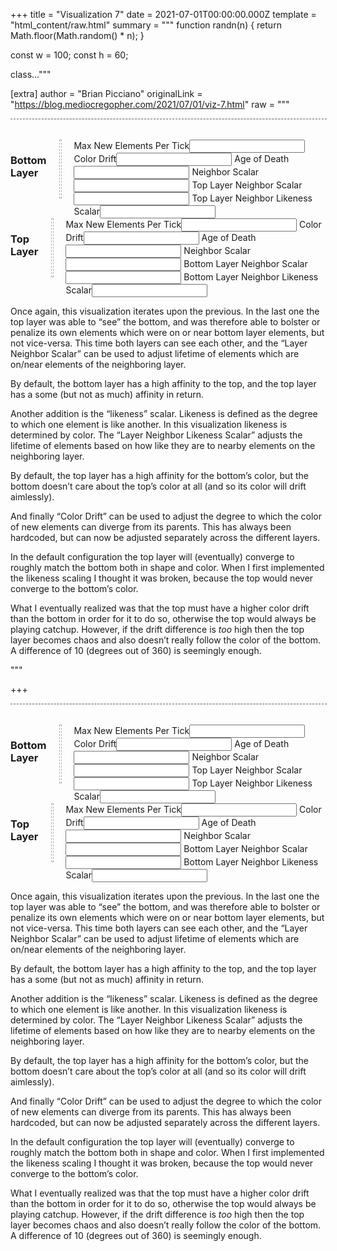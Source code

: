 
+++
title = "Visualization 7"
date = 2021-07-01T00:00:00.000Z
template = "html_content/raw.html"
summary = """
function randn(n) {
    return Math.floor(Math.random() * n);
}

const w = 100;
const h = 60;

class..."""

[extra]
author = "Brian Picciano"
originalLink = "https://blog.mediocregopher.com/2021/07/01/viz-7.html"
raw = """
<script type="text/javascript">

function randn(n) {
    return Math.floor(Math.random() * n);
}

const w = 100;
const h = 60;

class Canvas {
  constructor(canvasDOM) {
    this.dom = canvasDOM;
    this.ctx = canvasDOM.getContext("2d");

    // expand canvas element's width to match parent.
    this.dom.width = this.dom.parentElement.offsetWidth;

    // rectSize must be an even number or the pixels don't display nicely.
    this.rectSize = Math.floor(this.dom.width / w /2) * 2;

    this.dom.width = w * this.rectSize;
    this.dom.height = h * this.rectSize;
  }

  rectSize() {
    return Math.floor(this.dom.width / w);
  }
}

class UniverseState {
  constructor(layers) {
    this.tick = 0;
    this.layers = layers;
  }

  neighboringLayers(layerIndex) {
    const prevIndex = layerIndex-1;
    const prev = prevIndex < 0 ? null : this.layers[prevIndex];

    const nextIndex = layerIndex+1;
    const next = nextIndex >= this.layers.length ? null : this.layers[nextIndex];

    return [prev, next];
  }
}

const defaultKnobs = {
  maxNewElsPerTick: 10,
  ageOfDeath: 30,
  drift: 30,
  neighborScalar: 0,
  prevLayerScalar: 0,
  prevLayerLikenessScalar: 0,
  nextLayerScalar: 0,
  nextLayerLikenessScalar: 0,
  chaos: 0,
};

class Layer {
  constructor(className, newEl, knobs = {}) {
    this.className = className;
    this.els = {};
    this.diff = {};
    this.newEl = newEl;
    this.knobs = { ...defaultKnobs, ...knobs };
  }

  _normCoord(coord) {
    if (typeof coord !== 'string') coord = JSON.stringify(coord);
    return coord;
  }

  get(coord) {
    return this.els[this._normCoord(coord)];
  }

  getAll() {
    return Object.values(this.els);
  }

  set(coord, el) {
    this.diff[this._normCoord(coord)] = {action: "set", coord: coord, ...el};
  }

  unset(coord) {
    this.diff[this._normCoord(coord)] = {action: "unset"};
  }

  applyDiff() {
    for (const coordStr in this.diff) {
      const el = this.diff[coordStr];
      delete this.diff[coordStr];

      if (el.action == "set") {
        delete el.action;
        this.els[coordStr] = el;
      } else {
        delete this.els[coordStr];
      }
    }
  }

  update(state, thisLayerIndex) {
    // Apply diff from previous update first. The diff can't be applied last
    // because it needs to be present during the draw phase.
    this.applyDiff();

    const allEls = this.getAll().sort(() => Math.random() - 0.5);

    if (allEls.length == 0) {
      const newEl = this.newEl(this, [])
      newEl.tick = state.tick;
      this.set([w/2, h/2], newEl);
      return;
    }

    let newEls = 0;
    for (const el of allEls) {
      const nCoord = randEmptyNeighboringCoord(this, el.coord);
      if (!nCoord) continue; // el has no empty neighboring spots

      const newEl = this.newEl(this, neighboringElsOf(this, nCoord))
      newEl.tick = state.tick;
      this.set(nCoord, newEl);

      newEls++;
      if (newEls >= this.knobs.maxNewElsPerTick) break;
    }

    const calcLayerBonus = (el, layer, scalar, likenessScalar) => {
        if (!layer) return 0;
        const nEls = neighboringElsOf(layer, el.coord, true)

        const likeness = nEls.reduce((likeness, nEl) => {
            const diff = Math.abs(nEl.c - el.c);
            return likeness + Math.max(diff, Math.abs(1 - diff));
        }, 0);

        return (nEls.length * scalar) + (likeness * likenessScalar);
    };

    const [prevLayer, nextLayer] = state.neighboringLayers(thisLayerIndex);

    for (const el of allEls) {
      const age = state.tick - el.tick;
      const neighborBonus = neighboringElsOf(this, el.coord).length * this.knobs.neighborScalar;
      const prevLayerBonus = calcLayerBonus(el, prevLayer, this.knobs.prevLayerScalar, this.knobs.prevLayerLikenessScalar);
      const nextLayerBonus = calcLayerBonus(el, nextLayer, this.knobs.nextLayerScalar, this.knobs.nextLayerLikenessScalar);
      const chaos = (this.chaos > 0) ? randn(this.knobs.chaos) : 0;

      if (age - neighborBonus - prevLayerBonus - nextLayerBonus + chaos >= this.knobs.ageOfDeath) {
        this.unset(el.coord);
      }
    }
  }

  draw(canvas) {
    for (const coordStr in this.diff) {
      const el = this.diff[coordStr];
      const coord = JSON.parse(coordStr);

      if (el.action == "set") {
        canvas.ctx.fillStyle = `hsl(${el.h}, ${el.s}, ${el.l})`;
        canvas.ctx.fillRect(
          coord[0]*canvas.rectSize, coord[1]*canvas.rectSize,
          canvas.rectSize, canvas.rectSize,
        );

      } else {
        canvas.ctx.clearRect(
          coord[0]*canvas.rectSize, coord[1]*canvas.rectSize,
          canvas.rectSize, canvas.rectSize,
        );
      }
    }
  }
}

const neighbors = [
    [-1, -1],   [0, -1],   [1, -1],
    [-1, 0], /* [0, 0], */ [1, 0],
    [-1, 1],    [0, 1],    [1, 1],
];

function neighborsOf(coord) {
  return neighbors.map((n) => {
    let nX = coord[0]+n[0];
    let nY = coord[1]+n[1];
    nX = (nX + w) % w;
    nY = (nY + h) % h;
    return [nX, nY];
  });
}

function randEmptyNeighboringCoord(layer, coord) {
  const neighbors = neighborsOf(coord).sort(() => Math.random() - 0.5);
  for (const nCoord of neighbors) {
    if (!layer.get(nCoord)) return nCoord;
  }
  return null;
}

function neighboringElsOf(layer, coord, includeCoord = false) {
  const neighboringEls = [];

  const neighboringCoords = neighborsOf(coord);
  if (includeCoord) neighboringCoords.push(coord);

  for (const nCoord of neighboringCoords) {
    const el = layer.get(nCoord);
    if (el) neighboringEls.push(el);
  }
  return neighboringEls;
}

function newEl(h, l) {
  return {
    h: h,
    s: "100%",
    l: l,
    c: h / 360, // c is used to compare the element to others
  };
}

function mkNewEl(l) {
  return (layer, nEls) => {
    const s = "100%";
    if (nEls.length == 0) {
      const h = randn(360);
      return newEl(h, l);
    }

    // for each h (which can be considered as degrees around a circle) break the
    // h down into x and y vectors, and add those up separately. Then find the
    // angle between those two resulting vectors, and that's the "average" h
    // value.
    let x = 0;
    let y = 0;
    nEls.forEach((el) => {
      const hRad = el.h * Math.PI / 180;
      x += Math.cos(hRad);
      y += Math.sin(hRad);
    });

    let h = Math.atan2(y, x);
    h = h / Math.PI * 180;

    // apply some random drift, normalize
    h += (Math.random() * layer.knobs.drift * 2) - layer.knobs.drift;
    h = (h + 360) % 360;

    return newEl(h, l);
  }
}

class Universe {
  constructor(canvasesByClass, layers) {
    this.canvasesByClass = canvasesByClass;
    this.state = new UniverseState(layers);
  }

  update() {
    this.state.tick++;
    let prevLayer;
    this.state.layers.forEach((layer, i) => {
        layer.update(this.state, i);
        prevLayer = layer;
    });
  }

  draw() {
    this.state.layers.forEach((layer) => {
      if (!this.canvasesByClass[layer.className]) return;
      this.canvasesByClass[layer.className].forEach((canvas) => {
        layer.draw(canvas);
      });
    });
  }
}

</script>

<style>

.canvasContainer {
  display: grid;
  margin-bottom: 2rem;
  text-align: center;
}

canvas {
  border: 1px dashed #AAA;
  width: 100%;
  grid-area: 1/1/2/2;
}

</style>

<div class="canvasContainer">
  <canvas class="layer1"></canvas>
  <canvas class="layer2"></canvas>
</div>

<div class="row">

  <div class="columns six">
    <h3>Bottom Layer</h3>
    <div class="canvasContainer"><canvas class="layer1"></canvas></div>
    <div class="layer1 layerParams">
        <label>Max New Elements Per Tick</label><input type="text" param="maxNewElsPerTick" />
        <label>Color Drift</label><input type="text" param="drift" />
        <label>Age of Death</label><input type="text" param="ageOfDeath" />
        <label>Neighbor Scalar</label><input type="text" param="neighborScalar" />
        <label>Top Layer Neighbor Scalar</label><input type="text" param="nextLayerScalar" />
        <label>Top Layer Neighbor Likeness Scalar</label><input type="text" param="nextLayerLikenessScalar" />
    </div>
  </div>

  <div class="columns six">
    <h3>Top Layer</h3>
    <div class="canvasContainer"><canvas class="layer2"></canvas></div>
    <div class="layer2 layerParams">
        <label>Max New Elements Per Tick</label><input type="text" param="maxNewElsPerTick" />
        <label>Color Drift</label><input type="text" param="drift" />
        <label>Age of Death</label><input type="text" param="ageOfDeath" />
        <label>Neighbor Scalar</label><input type="text" param="neighborScalar" />
        <label>Bottom Layer Neighbor Scalar</label><input type="text" param="prevLayerScalar" />
        <label>Bottom Layer Neighbor Likeness Scalar</label><input type="text" param="prevLayerLikenessScalar" />
    </div>
  </div>

</div>

<p>Once again, this visualization iterates upon the previous. In the last one the
top layer was able to “see” the bottom, and was therefore able to bolster or
penalize its own elements which were on or near bottom layer elements, but not
vice-versa. This time both layers can see each other, and the “Layer Neighbor
Scalar” can be used to adjust lifetime of elements which are on/near elements of
the neighboring layer.</p>

<p>By default, the bottom layer has a high affinity to the top, and the top layer
has a some (but not as much) affinity in return.</p>

<p>Another addition is the “likeness” scalar. Likeness is defined as the degree to
which one element is like another. In this visualization likeness is determined
by color. The “Layer Neighbor Likeness Scalar” adjusts the lifetime of elements
based on how like they are to nearby elements on the neighboring layer.</p>

<p>By default, the top layer has a high affinity for the bottom’s color, but the
bottom doesn’t care about the top’s color at all (and so its color will drift
aimlessly).</p>

<p>And finally “Color Drift” can be used to adjust the degree to which the color of
new elements can diverge from its parents. This has always been hardcoded, but
can now be adjusted separately across the different layers.</p>

<p>In the default configuration the top layer will (eventually) converge to roughly
match the bottom both in shape and color. When I first implemented the likeness
scaling I thought it was broken, because the top would never converge to the
bottom’s color.</p>

<p>What I eventually realized was that the top must have a higher color drift than
the bottom in order for it to do so, otherwise the top would always be playing
catchup. However, if the drift difference is <em>too</em> high then the top layer
becomes chaos and also doesn’t really follow the color of the bottom. A
difference of 10 (degrees out of 360) is seemingly enough.</p>

<script>

const canvasesByClass = {};
[...document.getElementsByTagName("canvas")].forEach((canvasDOM) => {

  const canvas = new Canvas(canvasDOM);
  canvasDOM.classList.forEach((name) => {
    if (!canvasesByClass[name]) canvasesByClass[name] = [];
    canvasesByClass[name].push(canvas);
  })
});

const layers = [

  new Layer("layer1", mkNewEl("90%"), {
    maxNewElsPerTick: 2,
    ageOfDeath: 30,
    drift: 40,
    neighborScalar: 50,
    nextLayerScalar: 20,
  }),

  new Layer("layer2", mkNewEl("50%", ), {
    maxNewElsPerTick: 15,
    ageOfDeath: 1,
    drift: 50,
    neighborScalar: 5,
    prevLayerScalar: 5,
    prevLayerLikenessScalar: 20,
  }),

];

for (const layer of layers) {
    document.querySelectorAll(`.${layer.className}.layerParams > input`).forEach((input) => {
        const param = input.getAttribute("param");

        // pre-fill input values
        input.value = layer.knobs[param];

        input.onchange = () => {
            console.log(`setting ${layer.className}.${param} to ${input.value}`);
            layer.knobs[param] = input.value;
        };
    });
}

const universe = new Universe(canvasesByClass, layers);

const requestAnimationFrame =
  window.requestAnimationFrame ||
  window.mozRequestAnimationFrame ||
  window.webkitRequestAnimationFrame ||
  window.msRequestAnimationFrame;

function doTick() {
  universe.update();
  universe.draw();
  requestAnimationFrame(doTick);
}

doTick();

</script>"""

+++
<script type="text/javascript">

function randn(n) {
    return Math.floor(Math.random() * n);
}

const w = 100;
const h = 60;

class Canvas {
  constructor(canvasDOM) {
    this.dom = canvasDOM;
    this.ctx = canvasDOM.getContext("2d");

    // expand canvas element's width to match parent.
    this.dom.width = this.dom.parentElement.offsetWidth;

    // rectSize must be an even number or the pixels don't display nicely.
    this.rectSize = Math.floor(this.dom.width / w /2) * 2;

    this.dom.width = w * this.rectSize;
    this.dom.height = h * this.rectSize;
  }

  rectSize() {
    return Math.floor(this.dom.width / w);
  }
}

class UniverseState {
  constructor(layers) {
    this.tick = 0;
    this.layers = layers;
  }

  neighboringLayers(layerIndex) {
    const prevIndex = layerIndex-1;
    const prev = prevIndex < 0 ? null : this.layers[prevIndex];

    const nextIndex = layerIndex+1;
    const next = nextIndex >= this.layers.length ? null : this.layers[nextIndex];

    return [prev, next];
  }
}

const defaultKnobs = {
  maxNewElsPerTick: 10,
  ageOfDeath: 30,
  drift: 30,
  neighborScalar: 0,
  prevLayerScalar: 0,
  prevLayerLikenessScalar: 0,
  nextLayerScalar: 0,
  nextLayerLikenessScalar: 0,
  chaos: 0,
};

class Layer {
  constructor(className, newEl, knobs = {}) {
    this.className = className;
    this.els = {};
    this.diff = {};
    this.newEl = newEl;
    this.knobs = { ...defaultKnobs, ...knobs };
  }

  _normCoord(coord) {
    if (typeof coord !== 'string') coord = JSON.stringify(coord);
    return coord;
  }

  get(coord) {
    return this.els[this._normCoord(coord)];
  }

  getAll() {
    return Object.values(this.els);
  }

  set(coord, el) {
    this.diff[this._normCoord(coord)] = {action: "set", coord: coord, ...el};
  }

  unset(coord) {
    this.diff[this._normCoord(coord)] = {action: "unset"};
  }

  applyDiff() {
    for (const coordStr in this.diff) {
      const el = this.diff[coordStr];
      delete this.diff[coordStr];

      if (el.action == "set") {
        delete el.action;
        this.els[coordStr] = el;
      } else {
        delete this.els[coordStr];
      }
    }
  }

  update(state, thisLayerIndex) {
    // Apply diff from previous update first. The diff can't be applied last
    // because it needs to be present during the draw phase.
    this.applyDiff();

    const allEls = this.getAll().sort(() => Math.random() - 0.5);

    if (allEls.length == 0) {
      const newEl = this.newEl(this, [])
      newEl.tick = state.tick;
      this.set([w/2, h/2], newEl);
      return;
    }

    let newEls = 0;
    for (const el of allEls) {
      const nCoord = randEmptyNeighboringCoord(this, el.coord);
      if (!nCoord) continue; // el has no empty neighboring spots

      const newEl = this.newEl(this, neighboringElsOf(this, nCoord))
      newEl.tick = state.tick;
      this.set(nCoord, newEl);

      newEls++;
      if (newEls >= this.knobs.maxNewElsPerTick) break;
    }

    const calcLayerBonus = (el, layer, scalar, likenessScalar) => {
        if (!layer) return 0;
        const nEls = neighboringElsOf(layer, el.coord, true)

        const likeness = nEls.reduce((likeness, nEl) => {
            const diff = Math.abs(nEl.c - el.c);
            return likeness + Math.max(diff, Math.abs(1 - diff));
        }, 0);

        return (nEls.length * scalar) + (likeness * likenessScalar);
    };

    const [prevLayer, nextLayer] = state.neighboringLayers(thisLayerIndex);

    for (const el of allEls) {
      const age = state.tick - el.tick;
      const neighborBonus = neighboringElsOf(this, el.coord).length * this.knobs.neighborScalar;
      const prevLayerBonus = calcLayerBonus(el, prevLayer, this.knobs.prevLayerScalar, this.knobs.prevLayerLikenessScalar);
      const nextLayerBonus = calcLayerBonus(el, nextLayer, this.knobs.nextLayerScalar, this.knobs.nextLayerLikenessScalar);
      const chaos = (this.chaos > 0) ? randn(this.knobs.chaos) : 0;

      if (age - neighborBonus - prevLayerBonus - nextLayerBonus + chaos >= this.knobs.ageOfDeath) {
        this.unset(el.coord);
      }
    }
  }

  draw(canvas) {
    for (const coordStr in this.diff) {
      const el = this.diff[coordStr];
      const coord = JSON.parse(coordStr);

      if (el.action == "set") {
        canvas.ctx.fillStyle = `hsl(${el.h}, ${el.s}, ${el.l})`;
        canvas.ctx.fillRect(
          coord[0]*canvas.rectSize, coord[1]*canvas.rectSize,
          canvas.rectSize, canvas.rectSize,
        );

      } else {
        canvas.ctx.clearRect(
          coord[0]*canvas.rectSize, coord[1]*canvas.rectSize,
          canvas.rectSize, canvas.rectSize,
        );
      }
    }
  }
}

const neighbors = [
    [-1, -1],   [0, -1],   [1, -1],
    [-1, 0], /* [0, 0], */ [1, 0],
    [-1, 1],    [0, 1],    [1, 1],
];

function neighborsOf(coord) {
  return neighbors.map((n) => {
    let nX = coord[0]+n[0];
    let nY = coord[1]+n[1];
    nX = (nX + w) % w;
    nY = (nY + h) % h;
    return [nX, nY];
  });
}

function randEmptyNeighboringCoord(layer, coord) {
  const neighbors = neighborsOf(coord).sort(() => Math.random() - 0.5);
  for (const nCoord of neighbors) {
    if (!layer.get(nCoord)) return nCoord;
  }
  return null;
}

function neighboringElsOf(layer, coord, includeCoord = false) {
  const neighboringEls = [];

  const neighboringCoords = neighborsOf(coord);
  if (includeCoord) neighboringCoords.push(coord);

  for (const nCoord of neighboringCoords) {
    const el = layer.get(nCoord);
    if (el) neighboringEls.push(el);
  }
  return neighboringEls;
}

function newEl(h, l) {
  return {
    h: h,
    s: "100%",
    l: l,
    c: h / 360, // c is used to compare the element to others
  };
}

function mkNewEl(l) {
  return (layer, nEls) => {
    const s = "100%";
    if (nEls.length == 0) {
      const h = randn(360);
      return newEl(h, l);
    }

    // for each h (which can be considered as degrees around a circle) break the
    // h down into x and y vectors, and add those up separately. Then find the
    // angle between those two resulting vectors, and that's the "average" h
    // value.
    let x = 0;
    let y = 0;
    nEls.forEach((el) => {
      const hRad = el.h * Math.PI / 180;
      x += Math.cos(hRad);
      y += Math.sin(hRad);
    });

    let h = Math.atan2(y, x);
    h = h / Math.PI * 180;

    // apply some random drift, normalize
    h += (Math.random() * layer.knobs.drift * 2) - layer.knobs.drift;
    h = (h + 360) % 360;

    return newEl(h, l);
  }
}

class Universe {
  constructor(canvasesByClass, layers) {
    this.canvasesByClass = canvasesByClass;
    this.state = new UniverseState(layers);
  }

  update() {
    this.state.tick++;
    let prevLayer;
    this.state.layers.forEach((layer, i) => {
        layer.update(this.state, i);
        prevLayer = layer;
    });
  }

  draw() {
    this.state.layers.forEach((layer) => {
      if (!this.canvasesByClass[layer.className]) return;
      this.canvasesByClass[layer.className].forEach((canvas) => {
        layer.draw(canvas);
      });
    });
  }
}

</script>

<style>

.canvasContainer {
  display: grid;
  margin-bottom: 2rem;
  text-align: center;
}

canvas {
  border: 1px dashed #AAA;
  width: 100%;
  grid-area: 1/1/2/2;
}

</style>

<div class="canvasContainer">
  <canvas class="layer1"></canvas>
  <canvas class="layer2"></canvas>
</div>

<div class="row">

  <div class="columns six">
    <h3>Bottom Layer</h3>
    <div class="canvasContainer"><canvas class="layer1"></canvas></div>
    <div class="layer1 layerParams">
        <label>Max New Elements Per Tick</label><input type="text" param="maxNewElsPerTick" />
        <label>Color Drift</label><input type="text" param="drift" />
        <label>Age of Death</label><input type="text" param="ageOfDeath" />
        <label>Neighbor Scalar</label><input type="text" param="neighborScalar" />
        <label>Top Layer Neighbor Scalar</label><input type="text" param="nextLayerScalar" />
        <label>Top Layer Neighbor Likeness Scalar</label><input type="text" param="nextLayerLikenessScalar" />
    </div>
  </div>

  <div class="columns six">
    <h3>Top Layer</h3>
    <div class="canvasContainer"><canvas class="layer2"></canvas></div>
    <div class="layer2 layerParams">
        <label>Max New Elements Per Tick</label><input type="text" param="maxNewElsPerTick" />
        <label>Color Drift</label><input type="text" param="drift" />
        <label>Age of Death</label><input type="text" param="ageOfDeath" />
        <label>Neighbor Scalar</label><input type="text" param="neighborScalar" />
        <label>Bottom Layer Neighbor Scalar</label><input type="text" param="prevLayerScalar" />
        <label>Bottom Layer Neighbor Likeness Scalar</label><input type="text" param="prevLayerLikenessScalar" />
    </div>
  </div>

</div>

<p>Once again, this visualization iterates upon the previous. In the last one the
top layer was able to “see” the bottom, and was therefore able to bolster or
penalize its own elements which were on or near bottom layer elements, but not
vice-versa. This time both layers can see each other, and the “Layer Neighbor
Scalar” can be used to adjust lifetime of elements which are on/near elements of
the neighboring layer.</p>

<p>By default, the bottom layer has a high affinity to the top, and the top layer
has a some (but not as much) affinity in return.</p>

<p>Another addition is the “likeness” scalar. Likeness is defined as the degree to
which one element is like another. In this visualization likeness is determined
by color. The “Layer Neighbor Likeness Scalar” adjusts the lifetime of elements
based on how like they are to nearby elements on the neighboring layer.</p>

<p>By default, the top layer has a high affinity for the bottom’s color, but the
bottom doesn’t care about the top’s color at all (and so its color will drift
aimlessly).</p>

<p>And finally “Color Drift” can be used to adjust the degree to which the color of
new elements can diverge from its parents. This has always been hardcoded, but
can now be adjusted separately across the different layers.</p>

<p>In the default configuration the top layer will (eventually) converge to roughly
match the bottom both in shape and color. When I first implemented the likeness
scaling I thought it was broken, because the top would never converge to the
bottom’s color.</p>

<p>What I eventually realized was that the top must have a higher color drift than
the bottom in order for it to do so, otherwise the top would always be playing
catchup. However, if the drift difference is <em>too</em> high then the top layer
becomes chaos and also doesn’t really follow the color of the bottom. A
difference of 10 (degrees out of 360) is seemingly enough.</p>

<script>

const canvasesByClass = {};
[...document.getElementsByTagName("canvas")].forEach((canvasDOM) => {

  const canvas = new Canvas(canvasDOM);
  canvasDOM.classList.forEach((name) => {
    if (!canvasesByClass[name]) canvasesByClass[name] = [];
    canvasesByClass[name].push(canvas);
  })
});

const layers = [

  new Layer("layer1", mkNewEl("90%"), {
    maxNewElsPerTick: 2,
    ageOfDeath: 30,
    drift: 40,
    neighborScalar: 50,
    nextLayerScalar: 20,
  }),

  new Layer("layer2", mkNewEl("50%", ), {
    maxNewElsPerTick: 15,
    ageOfDeath: 1,
    drift: 50,
    neighborScalar: 5,
    prevLayerScalar: 5,
    prevLayerLikenessScalar: 20,
  }),

];

for (const layer of layers) {
    document.querySelectorAll(`.${layer.className}.layerParams > input`).forEach((input) => {
        const param = input.getAttribute("param");

        // pre-fill input values
        input.value = layer.knobs[param];

        input.onchange = () => {
            console.log(`setting ${layer.className}.${param} to ${input.value}`);
            layer.knobs[param] = input.value;
        };
    });
}

const universe = new Universe(canvasesByClass, layers);

const requestAnimationFrame =
  window.requestAnimationFrame ||
  window.mozRequestAnimationFrame ||
  window.webkitRequestAnimationFrame ||
  window.msRequestAnimationFrame;

function doTick() {
  universe.update();
  universe.draw();
  requestAnimationFrame(doTick);
}

doTick();

</script>
